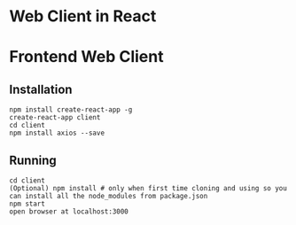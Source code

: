 # Web Client in React

# Frontend Web Client
## Installation
```
npm install create-react-app -g
create-react-app client
cd client
npm install axios --save
```
## Running
```
cd client
(Optional) npm install # only when first time cloning and using so you can install all the node_modules from package.json
npm start
open browser at localhost:3000
```
